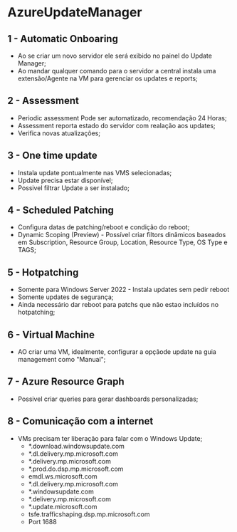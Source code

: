 # AzureUpdateManager



## 1 - Automatic Onboaring
- Ao se criar um novo servidor ele será exibido no painel do Update Manager;
- Ao mandar qualquer comando para o servidor a central instala uma extensão/Agente na VM para gerenciar os updates e reports;
	
## 2 - Assessment
- Periodic assessment Pode ser automatizado, recomendação 24 Horas;
- Assessment reporta estado do servidor com realação aos updates;
- Verifica novas atualizações;
	
## 3 - One time update
- Instala update pontualmente nas VMS selecionadas;
- Update precisa estar disponível;
- Possivel filtrar Update a ser instalado;

## 4 - Scheduled Patching
- Configura datas de patching/reboot e condição do reboot;
- Dynamic Scoping (Preview) - Possível criar filtors dinâmicos baseados em Subscription, Resource Group, Location, Resource Type, OS Type e TAGS;

## 5 - Hotpatching 
- Somente para Windows Server 2022 - Instala updates sem pedir reboot
- Somente updates de segurança;
- Ainda necessário dar reboot para patchs que não estao incluídos no hotpatching;

## 6 - Virtual Machine
- AO criar uma VM, idealmente, configurar a opçãode update na guia management como "Manual";

## 7 - Azure Resource Graph
- Possivel criar queries para gerar dashboards personalizadas;

## 8 - Comunicação com a internet
- VMs precisam ter liberação para falar com o Windows Update;
  - *.download.windowsupdate.com
  - *.dl.delivery.mp.microsoft.com
  - *.delivery.mp.microsoft.com
  - *.prod.do.dsp.mp.microsoft.com
  - emdl.ws.microsoft.com
  - *.dl.delivery.mp.microsoft.com
  - *.windowsupdate.com
  - *.delivery.mp.microsoft.com
  - *.update.microsoft.com
  - tsfe.trafficshaping.dsp.mp.microsoft.com
  - Port 1688
